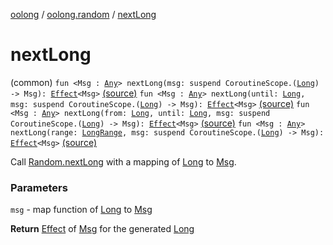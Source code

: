 [oolong](../index.md) / [oolong.random](index.md) / [nextLong](./next-long.md)

# nextLong

(common) `fun <Msg : `[`Any`](https://kotlinlang.org/api/latest/jvm/stdlib/kotlin/-any/index.html)`> nextLong(msg: suspend CoroutineScope.(`[`Long`](https://kotlinlang.org/api/latest/jvm/stdlib/kotlin/-long/index.html)`) -> Msg): `[`Effect`](../oolong/-effect.md)`<Msg>` [(source)](https://github.com/oolong-kt/oolong/tree/master/oolong/src/commonMain/kotlin/oolong/random/util.kt#L139)
`fun <Msg : `[`Any`](https://kotlinlang.org/api/latest/jvm/stdlib/kotlin/-any/index.html)`> nextLong(until: `[`Long`](https://kotlinlang.org/api/latest/jvm/stdlib/kotlin/-long/index.html)`, msg: suspend CoroutineScope.(`[`Long`](https://kotlinlang.org/api/latest/jvm/stdlib/kotlin/-long/index.html)`) -> Msg): `[`Effect`](../oolong/-effect.md)`<Msg>` [(source)](https://github.com/oolong-kt/oolong/tree/master/oolong/src/commonMain/kotlin/oolong/random/util.kt#L148)
`fun <Msg : `[`Any`](https://kotlinlang.org/api/latest/jvm/stdlib/kotlin/-any/index.html)`> nextLong(from: `[`Long`](https://kotlinlang.org/api/latest/jvm/stdlib/kotlin/-long/index.html)`, until: `[`Long`](https://kotlinlang.org/api/latest/jvm/stdlib/kotlin/-long/index.html)`, msg: suspend CoroutineScope.(`[`Long`](https://kotlinlang.org/api/latest/jvm/stdlib/kotlin/-long/index.html)`) -> Msg): `[`Effect`](../oolong/-effect.md)`<Msg>` [(source)](https://github.com/oolong-kt/oolong/tree/master/oolong/src/commonMain/kotlin/oolong/random/util.kt#L157)
`fun <Msg : `[`Any`](https://kotlinlang.org/api/latest/jvm/stdlib/kotlin/-any/index.html)`> nextLong(range: `[`LongRange`](https://kotlinlang.org/api/latest/jvm/stdlib/kotlin.ranges/-long-range/index.html)`, msg: suspend CoroutineScope.(`[`Long`](https://kotlinlang.org/api/latest/jvm/stdlib/kotlin/-long/index.html)`) -> Msg): `[`Effect`](../oolong/-effect.md)`<Msg>` [(source)](https://github.com/oolong-kt/oolong/tree/master/oolong/src/commonMain/kotlin/oolong/random/util.kt#L166)

Call [Random.nextLong](https://kotlinlang.org/api/latest/jvm/stdlib/kotlin.random/-random/next-long.html) with a mapping of [Long](https://kotlinlang.org/api/latest/jvm/stdlib/kotlin/-long/index.html) to [Msg](next-long.md#Msg).

### Parameters

`msg` - map function of [Long](https://kotlinlang.org/api/latest/jvm/stdlib/kotlin/-long/index.html) to [Msg](next-long.md#Msg)

**Return**
[Effect](../oolong/-effect.md) of [Msg](next-long.md#Msg) for the generated [Long](https://kotlinlang.org/api/latest/jvm/stdlib/kotlin/-long/index.html)

